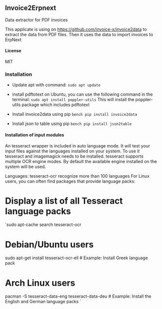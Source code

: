 ## Invoice2Erpnext

Data extractor for PDF invoices

This applicate is using on https://github.com/invoice-x/invoice2data to extract the data from PDF files.
Then it uses the data to import invoices to ErpNext

#### License

MIT

### Installation


* Update apt with command: `sudo apt update`

* install pdftotext on Ubuntu, you can use the following command in the terminal:
`sudo apt install poppler-utils`
This will install the poppler-utils package which includes pdftotext

* Install invoice2data using pip
`bench pip install invoice2data`

* Install json to table using pip
`bench pip install json2table`

#### Installation of input modules
An tesseract wrapper is included in auto language mode. It will test your input files against the languages installed on your system. To use it tesseract and imagemagick needs to be installed. tesseract supports multiple OCR engine modes. By default the available engine installed on the system will be used.

Languages: tesseract-ocr recognize more than 100 languages For Linux users, you can often find packages that provide language packs:

# Display a list of all Tesseract language packs
`sudo apt-cache search tesseract-ocr

# Debian/Ubuntu users
sudo apt-get install tesseract-ocr-ell  # Example: Install Greek language pack

# Arch Linux users
pacman -S tesseract-data-eng tesseract-data-deu # Example: Install the English and German language packs
`